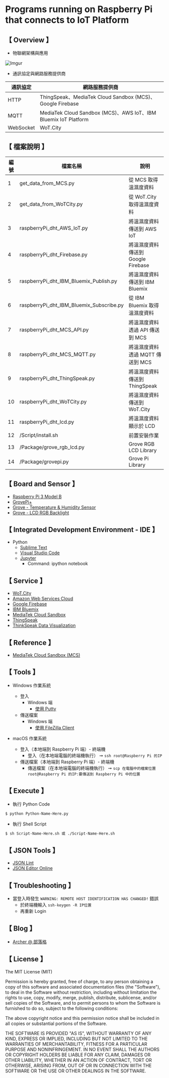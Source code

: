 # Programs running on Raspberry Pi that connects to IoT Platform
       
## 【 Overview 】
           
* 物聯網架構與應用 
  
![Imgur](http://i.imgur.com/pZykKHV.png)

* 通訊協定與網路服務提供商

| 通訊協定 | 網路服務提供商 |
|---|---|
| HTTP | ThingSpeak、MediaTek Cloud Sandbox (MCS)、Google Firebase |
| MQTT | MediaTek Cloud Sandbox (MCS)、AWS IoT、IBM Bluemix IoT Platform |
| WebSocket | WoT.City |

## 【 檔案說明 】

| 編號 | 檔案名稱 |  說明 |
|---|---|---|
| 1 | get_data_from_MCS.py | 從 MCS 取得溫濕度資料 |
| 2 | get_data_from_WoTCity.py | 從 WoT.City 取得溫濕度資料 |
| 3 | raspberryPi_dht_AWS_IoT.py | 將溫濕度資料傳送到 AWS IoT |
| 4 | raspberryPi_dht_Firebase.py | 將溫濕度資料傳送到 Google Firebase |
| 5 | raspberryPi_dht_IBM_Bluemix_Publish.py | 將溫濕度資料傳送到 IBM Bluemix |
| 6 | raspberryPi_dht_IBM_Bluemix_Subscribe.py | 從 IBM Bluemix 取得溫濕度資料 |
| 7 | raspberryPi_dht_MCS_API.py | 將溫濕度資料透過 API 傳送到 MCS |
| 8 | raspberryPi_dht_MCS_MQTT.py | 將溫濕度資料透過 MQTT 傳送到 MCS |
| 9 | raspberryPi_dht_ThingSpeak.py | 將溫濕度資料傳送到 ThingSpeak |
| 10 | raspberryPi_dht_WoTCity.py | 將溫濕度資料傳送到 WoT.City |
| 11 | raspberryPi_dht_lcd.py | 將溫濕度資料顯示於 LCD |
| 12 | /Script/install.sh | 前置安裝作業 |
| 13 | /Package/grove_rgb_lcd.py | Grove RGB LCD Library |
| 14 | /Package/grovepi.py | Grove Pi Library |

## 【 Board and Sensor 】

* [Raspberry Pi 3 Model B](https://www.seeedstudio.com/Raspberry-Pi-3-Model-B-p-2625.html)
* [GrovePi+ ](https://www.seeedstudio.com/GrovePi%2B-p-2241.html)
* [Grove - Temperature & Humidity Sensor](https://www.seeedstudio.com/Grove-Temp%26Humi-Sensor-p-745.html)
* [Grove - LCD RGB Backlight](https://www.seeedstudio.com/Grove-LCD-RGB-Backlight-p-1643.html)

## 【 Integrated Development Environment - IDE 】

 * Python
   * [Sublime Text](https://www.sublimetext.com/)
   * [Visual Studio Code](https://code.visualstudio.com/b?utm_expid=101350005-27.GqBWbOBuSRqlazQC_nNSRg.1&utm_referrer=https%3A%2F%2Fwww.google.com.tw%2F)
   * [Jupyter](http://jupyter.org/)
     * Command: ipython notebook

## 【 Service 】

* [WoT.City](https://wotcity.com/)
* [Amazon Web Services Cloud](https://aws.amazon.com/tw/)
* [Google Firebase](https://firebase.google.com/)
* [IBM Bluemix](https://console.ng.bluemix.net/)
* [MediaTek Cloud Sandbox](https://mcs.mediatek.com)
* [ThingSpeak](https://thingspeak.com/)
* [ThinkSpeak Data Visualization](nrl.iis.sinica.edu.tw/LASS/PM25.php?site=III&city=台北市&district=信義區&channel=152239&apikey=9ND1FVDPKLQGPDRI)

## 【 Reference 】

* [MediaTek Cloud Sandbox (MCS)](https://mcs.mediatek.com/resources/zh-TW/latest/api_references/)

## 【 Tools 】
 * Windows 作業系統
   *  登入
      * Windows 端
        * [使用 Putty](https://the.earth.li/~sgtatham/putty/latest/x86/putty.exe)
   *  傳送檔案 
      * Windows 端
        * [使用 FileZilla Client](https://filezilla-project.org/)

 * macOS 作業系統
   *  登入（本地端到 Raspberry Pi 端）- 終端機
      * 登入（在本地端電腦的終端機執行） ➙ ```ssh root@Raspberry Pi 的IP```
   *  傳送檔案（本地端到 Raspberry Pi 端）- 終端機
      * 傳送檔案（在本地端電腦的終端機執行） ➙ ```scp 在電腦中的檔案位置 root@Raspberry Pi 的IP:要傳送到 Raspberry Pi 中的位置```

## 【 Execute 】

 * 執行 Python Code
```bash
$ python Python-Name-Here.py
```

 * 執行 Shell Script
```bash
$ sh Script-Name-Here.sh 或 ./Script-Name-Here.sh
```

## 【 JSON Tools 】
 * [JSON Lint](http://jsonlint.com/)
 * [JSON Editor Online](http://www.jsoneditoronline.org/)

## 【 Troubleshooting 】
 * 當登入時發生 ```WARNING: REMOTE HOST IDENTIFICATION HAS CHANGED!``` 錯誤
   * 於終端機輸入 ```ssh-keygen -R IP位置 ```
   * 再重新 Login
   
## 【 Blog 】
* [Archer @ 部落格](https://github.com/ArcherHuang/MyBlog/blob/master/README.md)

## 【 License 】

The MIT License (MIT)

Permission is hereby granted, free of charge, to any person obtaining a copy of this software and associated documentation files (the "Software"), to deal in the Software without restriction, including without limitation the rights to use, copy, modify, merge, publish, distribute, sublicense, and/or sell copies of the Software, and to permit persons to whom the Software is furnished to do so, subject to the following conditions:

The above copyright notice and this permission notice shall be included in all copies or substantial portions of the Software.

THE SOFTWARE IS PROVIDED "AS IS", WITHOUT WARRANTY OF ANY KIND, EXPRESS OR IMPLIED, INCLUDING BUT NOT LIMITED TO THE WARRANTIES OF MERCHANTABILITY, FITNESS FOR A PARTICULAR PURPOSE AND NONINFRINGEMENT. IN NO EVENT SHALL THE AUTHORS OR COPYRIGHT HOLDERS BE LIABLE FOR ANY CLAIM, DAMAGES OR OTHER LIABILITY, WHETHER IN AN ACTION OF CONTRACT, TORT OR OTHERWISE, ARISING FROM, OUT OF OR IN CONNECTION WITH THE SOFTWARE OR THE USE OR OTHER DEALINGS IN THE SOFTWARE.



 


